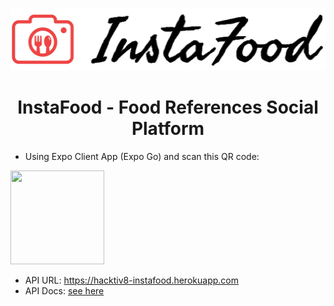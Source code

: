 <p align=center>
<img src="https://raw.githubusercontent.com/devinaacs/instafood/development/assets/logoinstafood.jpg" height="100" /> 
</p>
 
<h1 align=center> InstaFood - Food References Social Platform </h1>
 
- Using Expo Client App (Expo Go) and scan this QR code: 
<!-- ![expo](./assets/qrcode.png) -->
<img src="https://qr.expo.dev/expo-go?owner=devinaacs&slug=instafood&releaseChannel=default&host=exp.host" width="150" height="150" />
 
- API URL: https://hacktiv8-instafood.herokuapp.com 
- API Docs: [see here](api_docs.md)
